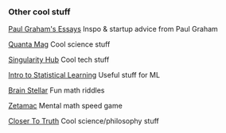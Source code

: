 ### Other cool stuff


<a href="http://www.paulgraham.com/articles.html">Paul Graham's Essays</a> Inspo & startup advice from Paul Graham

<a href="https://www.quantamagazine.org/">Quanta Mag</a> Cool science stuff

<a href="https://singularityhub.com/">Singularity Hub</a> Cool tech stuff

<a href="https://www.statlearning.com/">Intro to Statistical Learning</a> Useful stuff for ML

<a href="https://brainstellar.com/puzzles">Brain Stellar</a> Fun math riddles

<a href="https://arithmetic.zetamac.com/">Zetamac</a> Mental math speed game

<a href="https://live-closer-to-truth.pantheonsite.io/">Closer To Truth</a> Cool science/philosophy stuff


